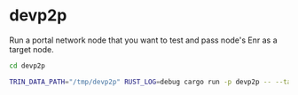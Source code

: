 # devp2p

Run a portal network node that you want to test and pass node's Enr as a target node.

```sh
cd devp2p

TRIN_DATA_PATH="/tmp/devp2p" RUST_LOG=debug cargo run -p devp2p -- --target_node enr:-IS4QBDHCSMoYoC5UziAwKSyTmMPrhMaEpaE52L8DDAkipqvZQe9fgLy2wVuuEJwO9l1KsYrRoFGCsNjylbd0CDNw60BgmlkgnY0gmlwhMCoXUSJc2VjcDI1NmsxoQJPAZUFErHK1DZYRTLjk3SCNgye9sS-MxoQI-gLiUdwc4N1ZHCCIyk

```